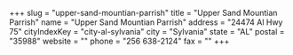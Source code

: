 +++
slug = "upper-sand-mountian-parrish"
title = "Upper Sand Mountian Parrish"
name = "Upper Sand Mountian Parrish"
address = "24474 Al Hwy 75"
cityIndexKey = "city-al-sylvania"
city = "Sylvania"
state = "AL"
postal = "35988"
website = ""
phone = "256 638-2124"
fax = ""
+++
